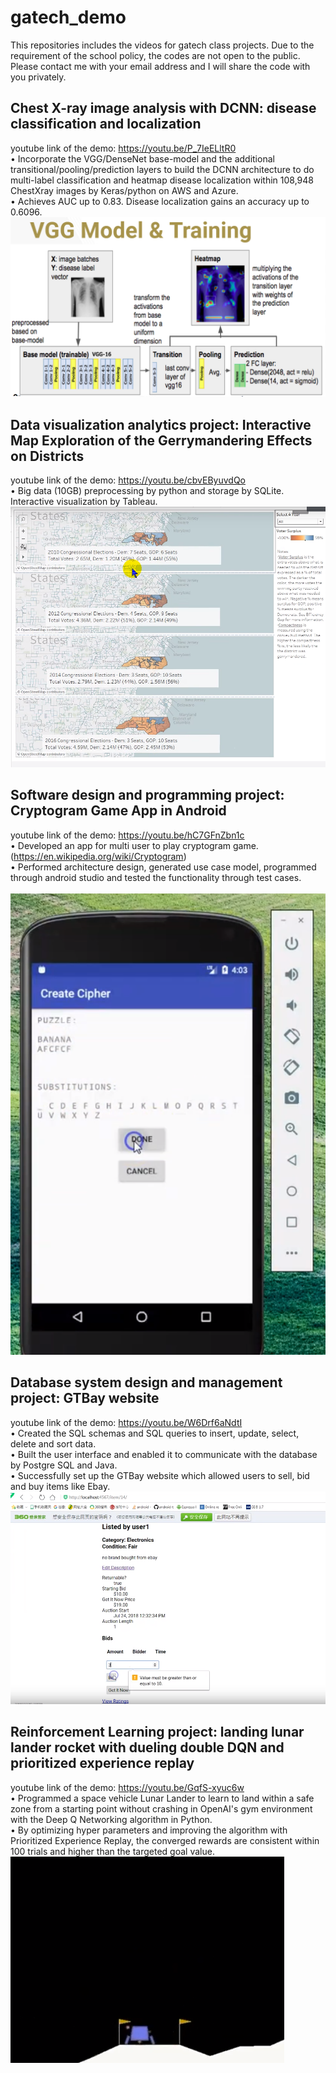 # gatech_demo
This repositories includes the videos for gatech class projects. Due to the requirement of the school policy, the codes are not open to the public. Please contact me with your email address and I will share the code with you privately.
## Chest X-ray image analysis with DCNN: disease classification and localization
youtube link of the demo: https://youtu.be/P_7IeELltR0   <br /> 
•	Incorporate the VGG/DenseNet base-model and the additional transitional/pooling/prediction layers to build the DCNN architecture to do multi-label classification and heatmap disease localization within 108,948 ChestXray images by Keras/python on AWS and Azure.<br/>
•	Achieves AUC up to 0.83. Disease localization gains an accuracy up to 0.6096. <br/>
![Test Image 1](/images/chestxray.PNG)
## Data visualization analytics project: Interactive Map Exploration of the Gerrymandering Effects on Districts
youtube link of the demo: https://youtu.be/cbvEByuvdQo     <br /> 
•	Big data (10GB) preprocessing by python and storage by SQLite. Interactive visualization by Tableau.
![Test Image 1](/images/dva.png)
## Software design and programming project: Cryptogram Game App in Android 
youtube link of the demo: https://youtu.be/hC7GFnZbn1c     <br /> 
•	Developed an app for multi user to play cryptogram game. (https://en.wikipedia.org/wiki/Cryptogram) <br/>
•	Performed architecture design, generated use case model, programmed through android studio and tested the functionality through test cases.<br/>  
![Test Image 1](/images/app.png)
## Database system design and management project: GTBay website
youtube link of the demo: https://youtu.be/W6Drf6aNdtI     <br /> 
•	Created the SQL schemas and SQL queries to insert, update, select, delete and sort data.<br/>
•	Built the user interface and enabled it to communicate with the database by Postgre SQL and Java.<br/>
•	Successfully set up the GTBay website which allowed users to sell, bid and buy items like Ebay.<br/>
![Test Image 1](/images/ebay.png)
## Reinforcement Learning project: landing lunar lander rocket with dueling double DQN and prioritized experience replay
youtube link of the demo: https://youtu.be/GqfS-xyuc6w  <br /> 
•	Programmed a space vehicle Lunar Lander to learn to land within a safe zone from a starting point without crashing in OpenAI's gym environment with the Deep Q Networking algorithm in Python. <br/>
•	By optimizing hyper parameters and improving the algorithm with Prioritized Experience Replay, the converged rewards are consistent within 100 trials and higher than the targeted goal value.
![Test Image 1](/images/dqn.png)

